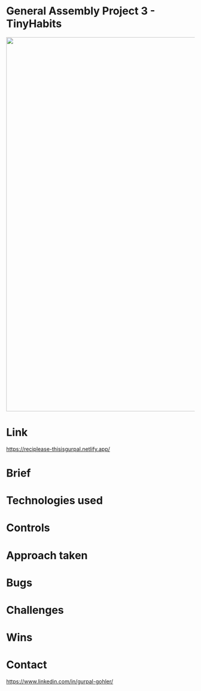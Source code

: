 # General Assembly Project 3 - TinyHabits
<img src="https://user-images.githubusercontent.com/97416784/160812981-bd9d0f42-f361-4f6c-bf7f-0a6f1875edcf.JPG" width="1000">

# Link
https://reciplease-thisisgurpal.netlify.app/
# Brief

# Technologies used

# Controls

# Approach taken

# Bugs

# Challenges

# Wins

# Contact
https://www.linkedin.com/in/gurpal-gohler/
